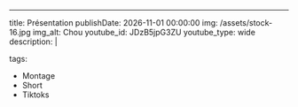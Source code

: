 ---
title: Présentation
publishDate: 2026-11-01 00:00:00
img: /assets/stock-16.jpg
img_alt: Chou
youtube_id: JDzB5jpG3ZU
youtube_type: wide
description: |

tags:
  - Montage
  - Short
  - Tiktoks